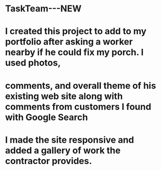 # TaskTeam---NEW
# I created this project to add to my portfolio after asking a worker nearby if he could fix my porch. I used photos, 
# comments, and overall theme of his existing web site along with comments from customers I found with Google Search 
# I made the site responsive and added a gallery of work the contractor provides.

